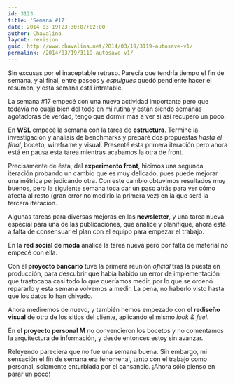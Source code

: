 ```yaml
---
id: 3123
title: 'Semana #17'
date: 2014-03-19T23:30:07+02:00
author: Chavalina
layout: revision
guid: http://www.chavalina.net/2014/03/19/3119-autosave-v1/
permalink: /2014/03/19/3119-autosave-v1/
---
```

Sin excusas por el inaceptable retraso. Parecía que tendría tiempo el fin de semana, y al final, entre paseos y  _espulgues_ quedó pendiente hacer el resumen, y esta semana está intratable.



La semana #17 empecé con una nueva actividad importante pero que todavía no cuaja bien del todo en mi rutina y están siendo semanas agotadoras de verdad, tengo que dormir más a ver si así recupero un poco.

En **WSL** empecé la semana con la tarea de **estructura**. Terminé la investigación y análisis de benchmarks y preparé dos propuestas _hasta el final_, boceto, wireframe y visual. Presenté esta primera iteración pero ahora está en pausa esta tarea mientras acabamos la otra de front.

Precisamente de ésta, del **experimento front**, hicimos una segunda iteración probando un cambio que es muy delicado, pues puede mejorar una métrica perjudicando otra. Con este cambio obtuvimos resultados muy buenos, pero la siguiente semana toca dar un paso atrás para ver cómo afecta al resto (gran error no medirlo la primera vez) en la que será la tercera iteración.

Algunas tareas para diversas mejoras en las **newsletter**, y una tarea nueva especial para una de las publicaciones, que analicé y planifiqué, ahora está a falta de consensuar el plan con el equipo para empezar el trabajo.

En la **red social de moda** analicé la tarea nueva pero por falta de material no empecé con ella.

Con el **proyecto bancario** tuve la primera reunión _oficial_ tras la puesta en producción, para descubrir que había habido un error de implementación que trastocaba casi todo lo que queríamos medir, por lo que se ordenó repararlo y esta semana volvemos a medir. La pena, no haberlo visto hasta que los datos lo han chivado.

Ahora mediremos de nuevo, y también hemos empezado con el **rediseño visual** de otro de los sitios del cliente, aplicando el mismo <em lang="en">look & feel</em>.

En el **proyecto personal M** no convencieron los bocetos y no comentamos la arquitectura de información, y desde entonces estoy sin avanzar.

Releyendo pareciera que no fue una semana buena. Sin embargo, mi sensación el fin de semana era fenomenal, tanto con el trabajo como personal, solamente enturbiada por el cansancio. ¡Ahora sólo pienso en parar un poco!